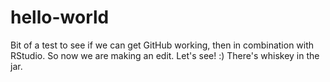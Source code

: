 # hello-world
Bit of a test to see if we can get GitHub working, then in combination with RStudio.
So now we are making an edit.  Let's see!  :)
There's whiskey in the jar.
